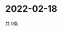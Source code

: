 # 2022-02-18
  共 0条

  <!-- BEGIN -->
  <!-- 最后更新时间Fri Feb 18 2022 20:06:08 GMT+0000 (Coordinated Universal Time) -->
  
  <!-- END -->
  
  